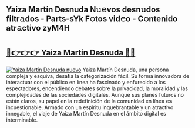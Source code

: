 ## Yaiza Martín Desnuda N𝚞𝚎vos desn𝚞dos filtr𝚊dos - Parts-sYk F𝚘tos vid𝚎o - C𝚘ntenido atr𝚊ctivo zyM4H

# <h2><a href="http://mb6ho2g.tromn.icu/?c=Yaiza+Mart%c3%adn+Desnuda">🔗👉👉👉 Yaiza Martín Desnuda 🔗🔗</a></h2>

[![Yaiza Martín Desnuda nuevo](https://i.imgur.com/pEAQMta.gif)](http://mb6ho2g.tromn.icu/?c=Yaiza+Mart%c3%adn+Desnuda)
Yaiza Martín Desnuda, una persona compleja y esquiva, desafía la categorización fácil. Su forma innovadora de interactuar con el público en línea ha fascinado y enfurecido a los espectadores, encendiendo debates sobre la privacidad, la moralidad y las complejidades de las sociedades digitales. Aunque sus planes futuros no están claros, su papel en la redefinición de la comunidad en línea es incuestionable. Armado con un espíritu inquebrantable y un atractivo innegable, el viaje de Yaiza Martín Desnuda en el ámbito digital es interminable.
